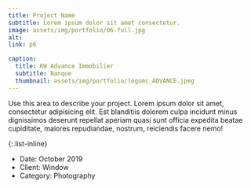```yaml
---
title: Project Name
subtitle: Lorem ipsum dolor sit amet consectetur.
image: assets/img/portfolio/06-full.jpg
alt: 
link: p6

caption:
  title: KW Advance Immobilier
  subtitle: Banque
  thumbnail: assets/img/portfolio/logomc_ADVANCE.jpeg
---
```

Use this area to describe your project. Lorem ipsum dolor sit amet, consectetur adipisicing elit. Est blanditiis dolorem culpa incidunt minus dignissimos deserunt repellat aperiam quasi sunt officia expedita beatae cupiditate, maiores repudiandae, nostrum, reiciendis facere nemo!

{:.list-inline}
- Date: October 2019
- Client: Window
- Category: Photography

